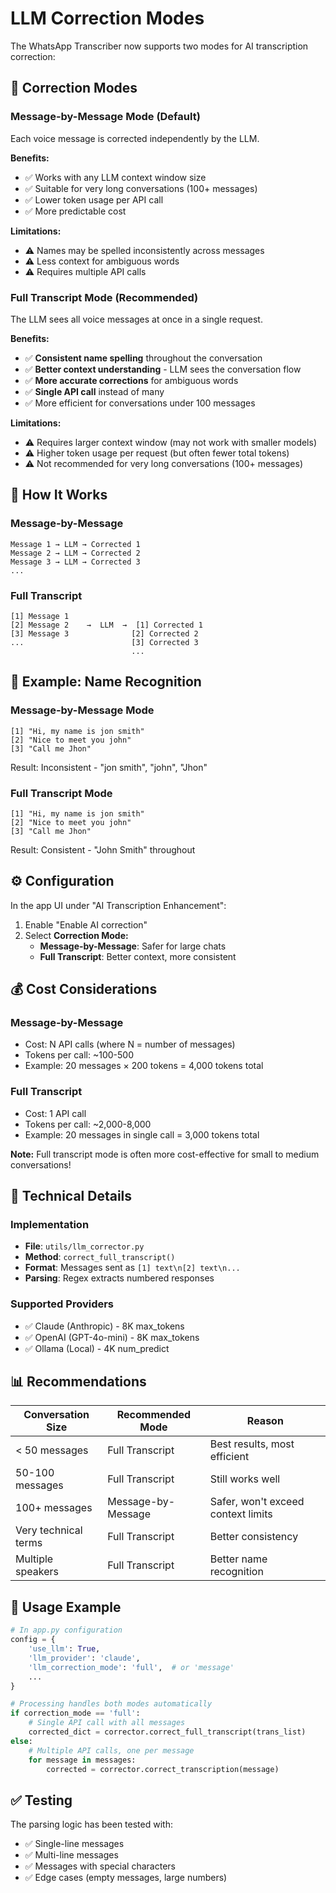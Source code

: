 # LLM Correction Modes

The WhatsApp Transcriber now supports two modes for AI transcription correction:

## 🎯 Correction Modes

### Message-by-Message Mode (Default)
Each voice message is corrected independently by the LLM.

**Benefits:**
- ✅ Works with any LLM context window size
- ✅ Suitable for very long conversations (100+ messages)
- ✅ Lower token usage per API call
- ✅ More predictable cost

**Limitations:**
- ⚠️ Names may be spelled inconsistently across messages
- ⚠️ Less context for ambiguous words
- ⚠️ Requires multiple API calls

### Full Transcript Mode (Recommended)
The LLM sees all voice messages at once in a single request.

**Benefits:**
- ✅ **Consistent name spelling** throughout the conversation
- ✅ **Better context understanding** - LLM sees the conversation flow
- ✅ **More accurate corrections** for ambiguous words
- ✅ **Single API call** instead of many
- ✅ More efficient for conversations under 100 messages

**Limitations:**
- ⚠️ Requires larger context window (may not work with smaller models)
- ⚠️ Higher token usage per request (but often fewer total tokens)
- ⚠️ Not recommended for very long conversations (100+ messages)

## 📝 How It Works

### Message-by-Message
```
Message 1 → LLM → Corrected 1
Message 2 → LLM → Corrected 2
Message 3 → LLM → Corrected 3
...
```

### Full Transcript
```
[1] Message 1
[2] Message 2    →  LLM  →  [1] Corrected 1
[3] Message 3              [2] Corrected 2
...                        [3] Corrected 3
                           ...
```

## 🎨 Example: Name Recognition

### Message-by-Message Mode
```
[1] "Hi, my name is jon smith"
[2] "Nice to meet you john"
[3] "Call me Jhon"
```
Result: Inconsistent - "jon smith", "john", "Jhon"

### Full Transcript Mode
```
[1] "Hi, my name is jon smith"
[2] "Nice to meet you john"
[3] "Call me Jhon"
```
Result: Consistent - "John Smith" throughout

## ⚙️ Configuration

In the app UI under "AI Transcription Enhancement":

1. Enable "Enable AI correction"
2. Select **Correction Mode:**
   - **Message-by-Message**: Safer for large chats
   - **Full Transcript**: Better context, more consistent

## 💰 Cost Considerations

### Message-by-Message
- Cost: N API calls (where N = number of messages)
- Tokens per call: ~100-500
- Example: 20 messages × 200 tokens = 4,000 tokens total

### Full Transcript
- Cost: 1 API call
- Tokens per call: ~2,000-8,000
- Example: 20 messages in single call = 3,000 tokens total

**Note:** Full transcript mode is often more cost-effective for small to medium conversations!

## 🔧 Technical Details

### Implementation
- **File**: `utils/llm_corrector.py`
- **Method**: `correct_full_transcript()`
- **Format**: Messages sent as `[1] text\n[2] text\n...`
- **Parsing**: Regex extracts numbered responses

### Supported Providers
- ✅ Claude (Anthropic) - 8K max_tokens
- ✅ OpenAI (GPT-4o-mini) - 8K max_tokens  
- ✅ Ollama (Local) - 4K num_predict

## 📊 Recommendations

| Conversation Size | Recommended Mode | Reason |
|------------------|------------------|---------|
| < 50 messages | Full Transcript | Best results, most efficient |
| 50-100 messages | Full Transcript | Still works well |
| 100+ messages | Message-by-Message | Safer, won't exceed context limits |
| Very technical terms | Full Transcript | Better consistency |
| Multiple speakers | Full Transcript | Better name recognition |

## 🚀 Usage Example

```python
# In app.py configuration
config = {
    'use_llm': True,
    'llm_provider': 'claude',
    'llm_correction_mode': 'full',  # or 'message'
    ...
}

# Processing handles both modes automatically
if correction_mode == 'full':
    # Single API call with all messages
    corrected_dict = corrector.correct_full_transcript(trans_list)
else:
    # Multiple API calls, one per message
    for message in messages:
        corrected = corrector.correct_transcription(message)
```

## ✅ Testing

The parsing logic has been tested with:
- ✅ Single-line messages
- ✅ Multi-line messages
- ✅ Messages with special characters
- ✅ Edge cases (empty messages, large numbers)

